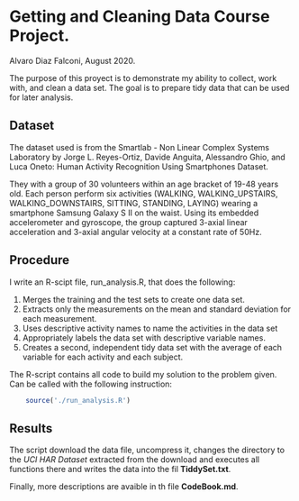 # Getting and Cleaning Data Course Project.

Alvaro Diaz Falconi, August 2020.

The purpose of this proyect is to demonstrate my ability to collect, work with, and clean a data set. The goal is to prepare tidy data that can be used for later analysis. 

## Dataset

The dataset used is from the Smartlab - Non Linear Complex Systems Laboratory by Jorge L. Reyes-Ortiz, Davide Anguita, Alessandro Ghio, and Luca Oneto: Human Activity Recognition Using Smartphones Dataset.

They with a group of 30 volunteers within an age bracket of 19-48 years old. Each person perform six activities (WALKING, WALKING_UPSTAIRS, WALKING_DOWNSTAIRS, SITTING, STANDING, LAYING) wearing a smartphone Samsung Galaxy S II on the waist. Using its embedded accelerometer and gyroscope, the group captured 3-axial linear acceleration and 3-axial angular velocity at a constant rate of 50Hz.

## Procedure

I write an R-scipt file, run_analysis.R, that does the following: 

1. Merges the training and the test sets to create one data set.
2. Extracts only the measurements on the mean and standard deviation for each measurement. 
3. Uses descriptive activity names to name the activities in the data set
4. Appropriately labels the data set with descriptive variable names. 
5. Creates a second, independent tidy data set with the average of each variable for each activity and each subject. 

The R-script contains all code to build my solution to the problem given. Can be called with the following instruction: 

```R
    source('./run_analysis.R')
```
## Results

The script download the data file, uncompress it, changes the directory to the *UCI HAR Dataset* extracted from the download and executes all functions there and writes the data into the fil **TiddySet.txt**.

Finally, more descriptions are avaible in th file **CodeBook.md**.
